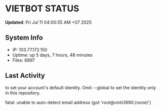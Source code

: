 # VIETBOT STATUS
**Updated**: Fri Jul 11 04:00:55 AM +07 2025

## System Info
- IP: 103.77.172.150
- Uptime: up 5 days, 7 hours, 48 minutes
- Files: 6897

## Last Activity

to set your account's default identity.
Omit --global to set the identity only in this repository.

fatal: unable to auto-detect email address (got 'root@vinh3690.(none)')
